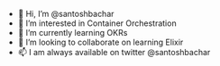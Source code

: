 - 👋 Hi, I’m @santoshbachar
- 👀 I’m interested in Container Orchestration
- 🌱 I’m currently learning OKRs
- 💞️ I’m looking to collaborate on learning Elixir
- 📫 I am always available on twitter @santoshbachar

<!---
santoshbachar/santoshbachar is a ✨ special ✨ repository because its `README.md` (this file) appears on your GitHub profile.
You can click the Preview link to take a look at your changes.
--->
